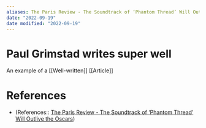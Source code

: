 ```yaml
---
aliases: The Paris Review - The Soundtrack of ‘Phantom Thread’ Will Outlive the Oscars
date: "2022-09-19"
date modified: "2022-09-19"
---
```


# Paul Grimstad writes super well
An example of a [[Well-written]] [[Article]]

# References
- (References:: [The Paris Review - The Soundtrack of ‘Phantom Thread’ Will Outlive the Oscars](https://www.theparisreview.org/blog/2018/03/05/soundtrack-phantom-thread-will-outlive-oscars/#more-122244))
